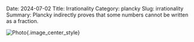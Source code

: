 Date: 2024-07-02
Title: Irrationality
Category: plancky
Slug: irrationality
Summary: Plancky indirectly proves that some numbers cannot be written as a fraction.

![Photo]({attach}/assets/plancky/2024/irrationality.png){.image_center_style}
